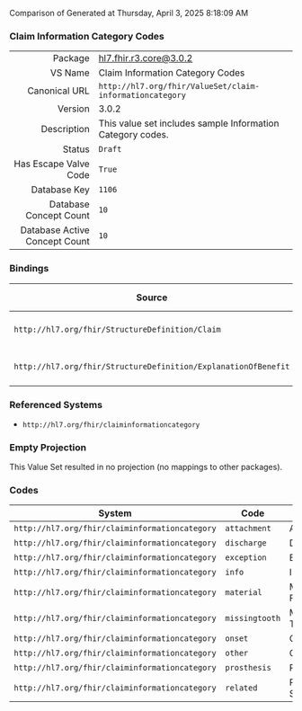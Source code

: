 Comparison of 
Generated at Thursday, April 3, 2025 8:18:09 AM

### Claim Information Category Codes

|      |     |
| ---: | --- |
| Package | hl7.fhir.r3.core@3.0.2 |
| VS Name | Claim Information Category Codes |
| Canonical URL | `http://hl7.org/fhir/ValueSet/claim-informationcategory` |
| Version | 3.0.2 |
| Description | This value set includes sample Information Category codes. |
| Status | `Draft` |
| Has Escape Valve Code | `True` |
| Database Key | `1106` |
| Database Concept Count | `10` |
| Database Active Concept Count | `10` |
### Bindings

| Source | Element | Binding | Strength | Element Short |
| ------ | ------- | ------- | -------- | ------------- |
| `http://hl7.org/fhir/StructureDefinition/Claim` | `Claim.information.category` | `http://hl7.org/fhir/ValueSet/claim-informationcategory` | `Example` | General class of information |
| `http://hl7.org/fhir/StructureDefinition/ExplanationOfBenefit` | `ExplanationOfBenefit.information.category` | `http://hl7.org/fhir/ValueSet/claim-informationcategory` | `Example` | General class of information |

### Referenced Systems

* `http://hl7.org/fhir/claiminformationcategory`
### Empty Projection

This Value Set resulted in no projection (no mappings to other packages).

### Codes

| System | Code | Display |
| ------ | ---- | ------- |
| `http://hl7.org/fhir/claiminformationcategory` | `attachment` | Attachment |
| `http://hl7.org/fhir/claiminformationcategory` | `discharge` | Discharge |
| `http://hl7.org/fhir/claiminformationcategory` | `exception` | Exception |
| `http://hl7.org/fhir/claiminformationcategory` | `info` | Information |
| `http://hl7.org/fhir/claiminformationcategory` | `material` | Materials Forwarded |
| `http://hl7.org/fhir/claiminformationcategory` | `missingtooth` | Missing Tooth |
| `http://hl7.org/fhir/claiminformationcategory` | `onset` | Onset |
| `http://hl7.org/fhir/claiminformationcategory` | `other` | Other |
| `http://hl7.org/fhir/claiminformationcategory` | `prosthesis` | Prosthesis |
| `http://hl7.org/fhir/claiminformationcategory` | `related` | Related Services |
